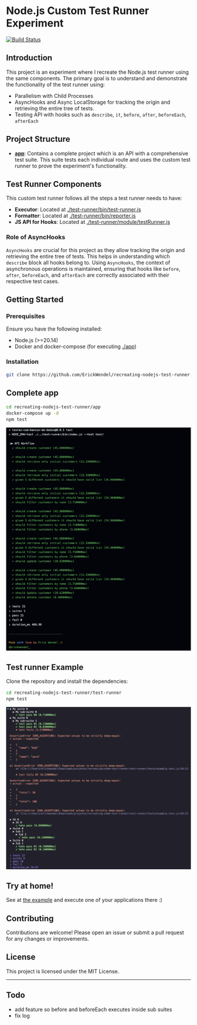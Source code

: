 # Node.js Custom Test Runner Experiment

[![Build Status](https://github.com/ErickWendel/recreating-nodejs-test-runner/workflows/Docker%20Actions/badge.svg)](https://github.com/ErickWendel/recreating-nodejs-test-runner/actions)


## Introduction

This project is an experiment where I recreate the Node.js test runner using the same components. The primary goal is to understand and demonstrate the functionality of the test runner using:

- Parallelism with Child Processes
- AsyncHooks and Async LocalStorage for tracking the origin and retrieving the entire tree of tests.
- Testing API with hooks such as `describe`, `it`, `before`, `after`, `beforeEach`, `afterEach`

## Project Structure

- **[app](./app/)**: Contains a complete project which is an API with a comprehensive test suite. This suite tests each individual route and uses the custom test runner to prove the experiment's functionality.

## Test Runner Components

This custom test runner follows all the steps a test runner needs to have:

- **Executor**: Located at [./test-runner/bin/test-runner.js](./test-runner/bin/test-runner.js)
- **Formatter**: Located at [./test-runner/bin/reporter.js](./test-runner/bin/reporter.js)
- **JS API for Hooks**: Located at [./test-runner/module/testRunner.js](./test-runner/module/testRunner.js)

### Role of AsyncHooks

`AsyncHooks` are crucial for this project as they allow tracking the origin and retrieving the entire tree of tests. This helps in understanding which `describe` block all hooks belong to. Using `AsyncHooks`, the context of asynchronous operations is maintained, ensuring that hooks like `before`, `after`, `beforeEach`, and `afterEach` are correctly associated with their respective test cases.

## Getting Started

### Prerequisites

Ensure you have the following installed:

- Node.js (>=20.14)
- Docker and docker-compose (for executing [./app](./app/))

### Installation

```sh
git clone https://github.com/ErickWendel/recreating-nodejs-test-runner.git
```

## Complete app
```sh
cd recreating-nodejs-test-runner/app
docker-compose up -d
npm test
```
![](./demo2.png)

## Test runner Example

Clone the repository and install the dependencies:

```sh
cd recreating-nodejs-test-runner/test-runner
npm test
```
![](./demo.png)

## Try at home!

See at [the example](./test-runner/tests/example.test.js) and execute one of your applications there :)

## Contributing

Contributions are welcome! Please open an issue or submit a pull request for any changes or improvements.

## License

This project is licensed under the MIT License.

---
## Todo

- add feature so before and beforeEach executes inside sub suites
- fix log

